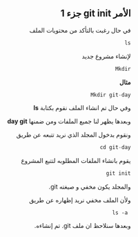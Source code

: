 
<div dir = "rtl">


## الأمر git init جزء 1

في حال رغبت بالتأكد من محتويات الملف
```c#
ls
```
 لإنشاء مشروع جديد
 ```c#
Mkdir
```
**مثال**
```c#
Mkdir git-day
```
وفي حال تم انشاء الملف نقوم بكتابة **ls**

وبعدها يظهر لنا جميع الملفات ومن ضمنها **day  git**

ونقوم بدخول المجلد الذي نريد تتبعه عن طريق
```c#
cd git-day
```
  يقوم بانشاء الملفات المطلوبه لتتبع المشروع
  ```c#
git init
```
والمجلد يكون مخفي و صيغته git.

ولأن الملف مخفي نريد إظهاره عن طريق
```
 ls -a
```
وبعدها سنلاحظ ان ملف git. تم إنشاءه.
</div>
